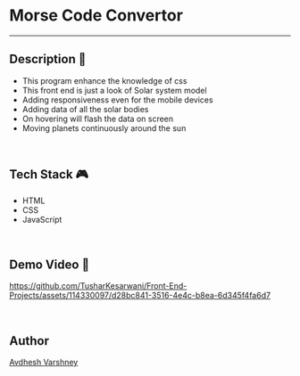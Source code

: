 # **Morse Code Convertor**
---


## **Description 📃** 
- This program enhance the knowledge of css
- This front end is just a look of Solar system model
- Adding responsiveness even for the mobile devices
- Adding data of all the solar bodies
- On hovering will flash the data on screen 
- Moving planets continuously around the sun

<br>


## **Tech Stack 🎮**
- HTML
- CSS
- JavaScript

<br>


## **Demo Video 📸**

https://github.com/TusharKesarwani/Front-End-Projects/assets/114330097/d28bc841-3516-4e4c-b8ea-6d345f4fa6d7

<br>


## **Author**

[Avdhesh Varshney](https://github.com/Avdhesh-Varshney)


